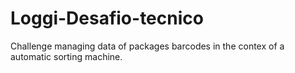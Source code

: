 # Loggi-Desafio-tecnico

Challenge managing data of packages barcodes in the contex of a automatic sorting machine.
